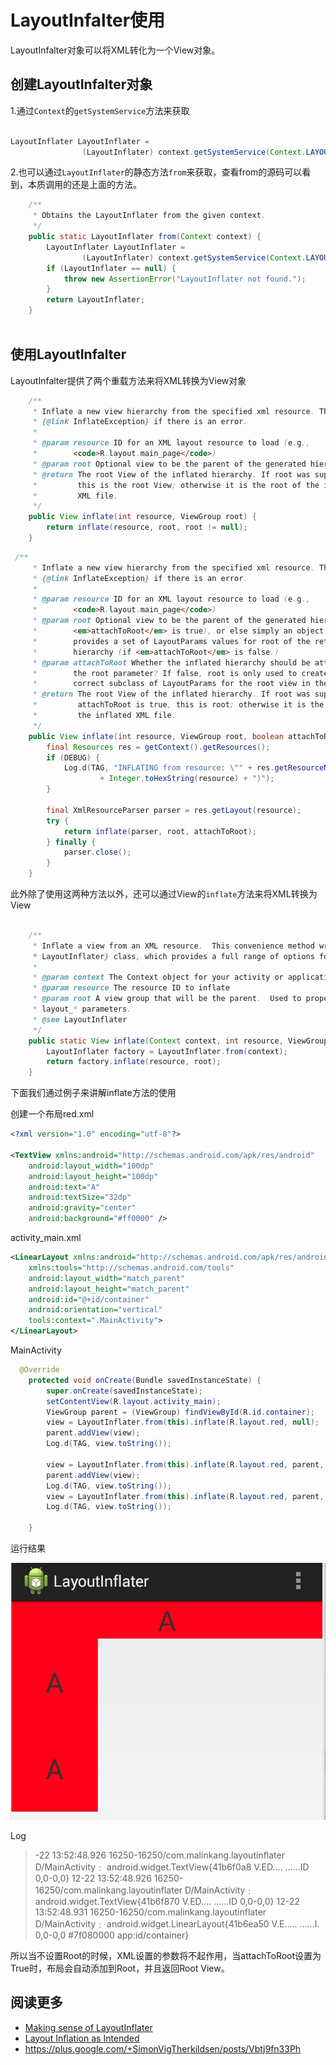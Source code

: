 # LayoutInfalter使用

LayoutInfalter对象可以将XML转化为一个View对象。

## 创建LayoutInfalter对象


1.通过`Context`的`getSystemService`方法来获取

```java

LayoutInflater LayoutInflater =
                (LayoutInflater) context.getSystemService(Context.LAYOUT_INFLATER_SERVICE);

```
2.也可以通过`LayoutInflater`的静态方法`from`来获取，查看from的源码可以看到，本质调用的还是上面的方法。

```java
    /**
     * Obtains the LayoutInflater from the given context.
     */
    public static LayoutInflater from(Context context) {
        LayoutInflater LayoutInflater =
                (LayoutInflater) context.getSystemService(Context.LAYOUT_INFLATER_SERVICE);
        if (LayoutInflater == null) {
            throw new AssertionError("LayoutInflater not found.");
        }
        return LayoutInflater;
    }



```

## 使用LayoutInfalter

LayoutInfalter提供了两个重载方法来将XML转换为View对象

```java
    /**
     * Inflate a new view hierarchy from the specified xml resource. Throws
     * {@link InflateException} if there is an error.
     *
     * @param resource ID for an XML layout resource to load (e.g.,
     *        <code>R.layout.main_page</code>)
     * @param root Optional view to be the parent of the generated hierarchy.
     * @return The root View of the inflated hierarchy. If root was supplied,
     *         this is the root View; otherwise it is the root of the inflated
     *         XML file.
     */
    public View inflate(int resource, ViewGroup root) {
        return inflate(resource, root, root != null);
    }

```

```java
 /**
     * Inflate a new view hierarchy from the specified xml resource. Throws
     * {@link InflateException} if there is an error.
     *
     * @param resource ID for an XML layout resource to load (e.g.,
     *        <code>R.layout.main_page</code>)
     * @param root Optional view to be the parent of the generated hierarchy (if
     *        <em>attachToRoot</em> is true), or else simply an object that
     *        provides a set of LayoutParams values for root of the returned
     *        hierarchy (if <em>attachToRoot</em> is false.)
     * @param attachToRoot Whether the inflated hierarchy should be attached to
     *        the root parameter? If false, root is only used to create the
     *        correct subclass of LayoutParams for the root view in the XML.
     * @return The root View of the inflated hierarchy. If root was supplied and
     *         attachToRoot is true, this is root; otherwise it is the root of
     *         the inflated XML file.
     */
    public View inflate(int resource, ViewGroup root, boolean attachToRoot) {
        final Resources res = getContext().getResources();
        if (DEBUG) {
            Log.d(TAG, "INFLATING from resource: \"" + res.getResourceName(resource) + "\" ("
                    + Integer.toHexString(resource) + ")");
        }

        final XmlResourceParser parser = res.getLayout(resource);
        try {
            return inflate(parser, root, attachToRoot);
        } finally {
            parser.close();
        }
    }

```

此外除了使用这两种方法以外，还可以通过View的`inflate`方法来将XML转换为View

```java

    /**
     * Inflate a view from an XML resource.  This convenience method wraps the {@link
     * LayoutInflater} class, which provides a full range of options for view inflation.
     *
     * @param context The Context object for your activity or application.
     * @param resource The resource ID to inflate
     * @param root A view group that will be the parent.  Used to properly inflate the
     * layout_* parameters.
     * @see LayoutInflater
     */
    public static View inflate(Context context, int resource, ViewGroup root) {
        LayoutInflater factory = LayoutInflater.from(context);
        return factory.inflate(resource, root);
    }

```

下面我们通过例子来讲解inflate方法的使用

创建一个布局red.xml

```xml
<?xml version="1.0" encoding="utf-8"?>

<TextView xmlns:android="http://schemas.android.com/apk/res/android"
    android:layout_width="100dp"
    android:layout_height="100dp"
    android:text="A"
    android:textSize="32dp"
    android:gravity="center"
    android:background="#ff0000" />
```

activity_main.xml

```xml
<LinearLayout xmlns:android="http://schemas.android.com/apk/res/android"
    xmlns:tools="http://schemas.android.com/tools"
    android:layout_width="match_parent"
    android:layout_height="match_parent"
    android:id="@+id/container"
    android:orientation="vertical"
    tools:context=".MainActivity">
</LinearLayout>
```

MainActivity

```java
  @Override
    protected void onCreate(Bundle savedInstanceState) {
        super.onCreate(savedInstanceState);
        setContentView(R.layout.activity_main);
        ViewGroup parent = (ViewGroup) findViewById(R.id.container);
        view = LayoutInflater.from(this).inflate(R.layout.red, null);
        parent.addView(view);
        Log.d(TAG, view.toString());

        view = LayoutInflater.from(this).inflate(R.layout.red, parent, false);
        parent.addView(view);
        Log.d(TAG, view.toString());
        view = LayoutInflater.from(this).inflate(R.layout.red, parent, true);
        Log.d(TAG, view.toString());

    }


```

运行结果

![](images/layoutinflatersample.png)

Log

>-22 13:52:48.926  16250-16250/com.malinkang.layoutinflater D/MainActivity﹕ android.widget.TextView{41b6f0a8 V.ED.... ......ID 0,0-0,0}
12-22 13:52:48.926  16250-16250/com.malinkang.layoutinflater D/MainActivity﹕ android.widget.TextView{41b6f870 V.ED.... ......ID 0,0-0,0}
12-22 13:52:48.931  16250-16250/com.malinkang.layoutinflater D/MainActivity﹕ android.widget.LinearLayout{41b6ea50 V.E..... ......I. 0,0-0,0 #7f080000 app:id/container}

所以当不设置Root的时候，XML设置的参数将不起作用，当attachToRoot设置为True时，布局会自动添加到Root，并且返回Root View。




## 阅读更多

* [Making sense of LayoutInflater](http://stackoverflow.com/questions/5026926/making-sense-of-layoutinflater)
* [Layout Inflation as Intended](http://www.doubleencore.com/2013/05/layout-inflation-as-intended/)
* <https://plus.google.com/+SimonVigTherkildsen/posts/Vbtj9fn33Ph>






